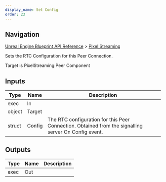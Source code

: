 ```yaml
---
display_name: Set Config
order: 23
---
```

## Navigation

[Unreal Engine Blueprint API Reference](https://dev.epicgames.com/documentation/en-us/unreal-engine/BlueprintAPI) > [Pixel Streaming](https://dev.epicgames.com/documentation/en-us/unreal-engine/BlueprintAPI/PixelStreaming)

Sets the RTC Configuration for this Peer Connection.

Target is PixelStreaming Peer Component

## Inputs

| Type | Name | Description |
| --- | --- | --- |
| exec | In |  |
| object | Target |  |
| struct | Config | The RTC configuration for this Peer Connection. Obtained from the signalling server On Config event. |

## Outputs

| Type | Name | Description |
| --- | --- | --- |
| exec | Out |  |
